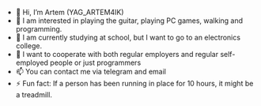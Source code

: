 - 👋 Hi, I’m Artem (YAG_ARTEM4IK)
- 👀 I am interested in playing the guitar, playing PC games, walking and programming.
- 🌱 I am currently studying at school, but I want to go to an electronics college.
- 💞️ I want to cooperate with both regular employers and regular self-employed people or just programmers
- 📫 You can contact me via telegram and email
- ⚡ Fun fact: If a person has been running in place for 10 hours, it might be a treadmill.

<!---
YAGARTEM4IK/YAGARTEM4IK is a ✨ special ✨ repository because its `README.md` (this file) appears on your GitHub profile.
You can click the Preview link to take a look at your changes.
--->
